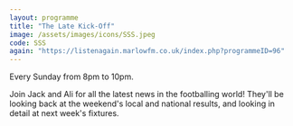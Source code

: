 ```yaml
---
layout: programme
title: "The Late Kick-Off"
image: /assets/images/icons/SSS.jpeg
code: SSS
again: "https://listenagain.marlowfm.co.uk/index.php?programmeID=96"
---
```

Every Sunday from 8pm to 10pm. 

Join Jack and Ali for all the latest news in the footballing world! They'll be looking back at the weekend's local and national results, and looking in detail at next week's fixtures. 